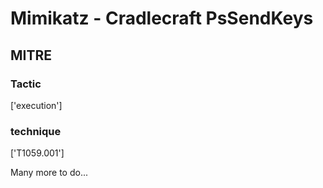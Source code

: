 # Mimikatz - Cradlecraft PsSendKeys

## MITRE

### Tactic
['execution']

### technique
['T1059.001']

Many more to do...
